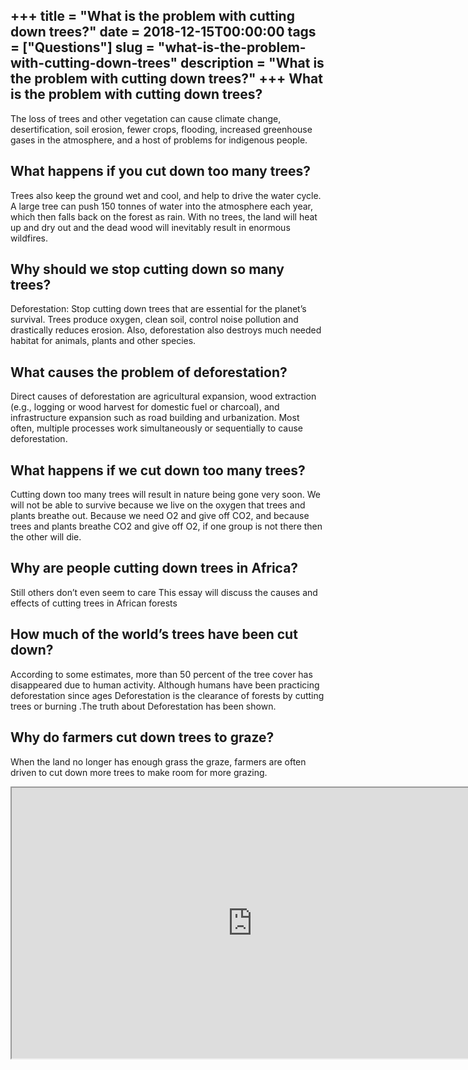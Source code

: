 +++
title = "What is the problem with cutting down trees?"
date = 2018-12-15T00:00:00
tags = ["Questions"]
slug = "what-is-the-problem-with-cutting-down-trees"
description = "What is the problem with cutting down trees?"
+++
What is the problem with cutting down trees?
--------------------------------------------

The loss of trees and other vegetation can cause climate change, desertification, soil erosion, fewer crops, flooding, increased greenhouse gases in the atmosphere, and a host of problems for indigenous people.

What happens if you cut down too many trees?
--------------------------------------------

Trees also keep the ground wet and cool, and help to drive the water cycle. A large tree can push 150 tonnes of water into the atmosphere each year, which then falls back on the forest as rain. With no trees, the land will heat up and dry out and the dead wood will inevitably result in enormous wildfires.

Why should we stop cutting down so many trees?
----------------------------------------------

Deforestation: Stop cutting down trees that are essential for the planet’s survival. Trees produce oxygen, clean soil, control noise pollution and drastically reduces erosion. Also, deforestation also destroys much needed habitat for animals, plants and other species.

What causes the problem of deforestation?
-----------------------------------------

Direct causes of deforestation are agricultural expansion, wood extraction (e.g., logging or wood harvest for domestic fuel or charcoal), and infrastructure expansion such as road building and urbanization. Most often, multiple processes work simultaneously or sequentially to cause deforestation.

What happens if we cut down too many trees?
-------------------------------------------

Cutting down too many trees will result in nature being gone very soon. We will not be able to survive because we live on the oxygen that trees and plants breathe out. Because we need O2 and give off CO2, and because trees and plants breathe CO2 and give off O2, if one group is not there then the other will die.

Why are people cutting down trees in Africa?
--------------------------------------------

Still others don’t even seem to care This essay will discuss the causes and effects of cutting trees in African forests

How much of the world’s trees have been cut down?
-------------------------------------------------

According to some estimates, more than 50 percent of the tree cover has disappeared due to human activity. Although humans have been practicing deforestation since ages Deforestation is the clearance of forests by cutting trees or burning .The truth about Deforestation has been shown.

Why do farmers cut down trees to graze?
---------------------------------------

When the land no longer has enough grass the graze, farmers are often driven to cut down more trees to make room for more grazing.

<iframe allow="accelerometer; autoplay; clipboard-write; encrypted-media; gyroscope; picture-in-picture" allowfullscreen="" class="__youtube_prefs__  epyt-is-override  no-lazyload" data-no-lazy="1" data-origheight="433" data-origwidth="770" data-skipgform_ajax_framebjll="" height="433" id="_ytid_25941" loading="lazy" src="https://www.youtube.com/embed/dBviC797sTk?enablejsapi=1&autoplay=0&cc_load_policy=0&cc_lang_pref=&iv_load_policy=1&loop=0&modestbranding=0&rel=1&fs=1&playsinline=0&autohide=2&theme=dark&color=red&controls=1&" title="YouTube player" width="770"></iframe>
